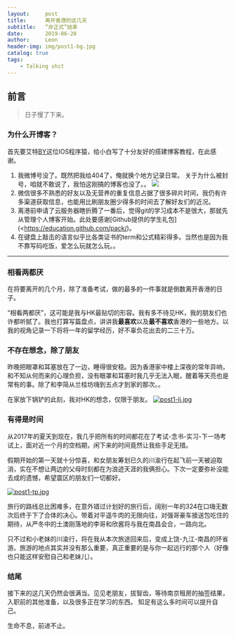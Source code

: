 ```yaml
---
layout:     post
title:      离开香港的这几天
subtitle:   “非正式”结束
date:       2019-06-20
author:     Leon
header-img: img/post1-bg.jpg
catalog: true
tags:
    - Talking shit
---
```

## 前言

> 日子慢了下来。
>
> 

### 为什么开博客？

首先要艾特[BY](**qiubaiying.github.io**)这位IOS程序猿，给小白写了十分友好的搭建博客教程，在此感谢。 

1. 我微博号没了。既然把我给404了，俺就换个地方记录日常。
   关于为什么被封号，咱就不敢说了，我怕这刚搞的博客也没了。。
    ![](https://i.loli.net/2019/06/20/5d0b4688e2a6929956.jpg)
2. 微信很多不熟悉的好友以及无营养的重复信息占据了很多碎片时间，我仍有许多渠道获取信息，也能用比刷朋友圈少得多的时间去了解好友们的近况。
3. 离港前申请了云服务器瞎折腾了一番后，觉得git的学习成本不是很大，那就先从管理个人博客开始。此处要感谢[Github提供的学生礼包](<https://education.github.com/pack/)。  
4. 在键盘上敲击的语言似乎比各类证书的term和公式精彩得多。当然也是因为我不靠写码吃饭，爱怎么玩就怎么玩。。

------

### 相看两都厌

在将要离开的几个月，除了准备考试，做的最多的一件事就是倒数离开香港的日子。

“相看两都厌”，这可能是我与HK最贴切的形容。我有多不待见HK，我的朋友们也许都听腻了。我也打算写篇盘点，讲讲我**最喜欢**以及**最不喜欢**香港的一些地方。以我的视角记录一下将将一年的留学经历，好不辜负花出去的二三十万。



### 不存在想念，除了朋友

昨晚把眼罩和耳塞放在了一边，睡得很安稳。因为香港家中楼上深夜的常年异响，和不知从何而来的心理负担，没有眼罩和耳塞时我几乎无法入眠，醒着等天亮也是常有的事。除了和李简从兰桂坊嗨到五点才到家的那次。。

在家放下锅铲的此刻，我对HK的想念，仅限于朋友。
[![post1-lj.jpg](https://i.loli.net/2019/06/20/5d0b52313eea881666.jpg)](https://i.loli.net/2019/06/20/5d0b52313eea881666.jpg)



### 有得是时间

从2017年的夏天到现在，我几乎把所有的时间都花在了考试-念书-实习-下一场考试上，面对近一个月的空档期，闲下来的时间竟然让我些手足无措。

假期开始的第一天就十分惊喜，和女朋友筹划已久的川渝行在起飞前一天被迫取消，实在不想让两边的父母时刻都在为浪迹天涯的我俩担心。下次一定要弥补没能去成的遗憾，希望震区的朋友们一切都好。

[![post1-tp.jpg](https://i.loli.net/2019/06/20/5d0b49ff7210d66175.jpg)](https://i.loli.net/2019/06/20/5d0b49ff7210d66175.jpg)

旅行的路线总比困难多，在意外错过计划好的旅行后，阔别一年的324在口嗨无数次后终于下了合体的决心。带着对平遥牛肉的无限向往，对强哥豪车接送包吃住的期待，从严冬中的土澳刚落地的李哥和欣酱将与我在南昌会合，一路向北。

只不过和小老妹的川渝行，将在我从本次旅途回来后，变成上饶-九江-南昌的环省游。旅游的地点其实并没有那么重要，真正重要的是与你一起远行的那个人（好像也只能这样安慰自己和老妹儿）。



### 结尾

接下来的这几天仍然会很满当。见见老朋友，拔智齿，等待南京租房的抽签结果，入职前的其他准备，以及很多正在学习的东西。
知足有这么多时间可以提升自己。

生命不息，前进不止。



















